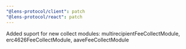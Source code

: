 ```yaml
---
"@lens-protocol/client": patch
"@lens-protocol/react": patch
---
```


Added suport for new collect modules: multirecipientFeeCollectModule, erc4626FeeCollectModule, aaveFeeCollectModule
